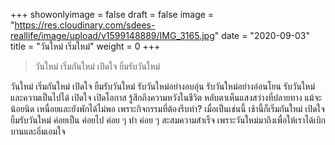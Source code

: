 +++
showonlyimage = false
draft = false
image = "https://res.cloudinary.com/sdees-reallife/image/upload/v1599148889/IMG_3165.jpg"
date = "2020-09-03"
title = "วันใหม่ เริ่มใหม่"
weight = 0
+++
> วันใหม่ เริ่มกันใหม่ เปิดใจ ยิ้มรับวันใหม่

วันใหม่ เริ่มกันใหม่ เปิดใจ ยิ้มรับวันใหม่ รับวันใหม่อย่างอบอุ่น รับวันใหม่อย่างอ่อนโยน รับวันใหม่และความเป็นไปได้ เปิดใจ เปิดโอกาส รู้สึกถึงความหวังในชีวิต หลับตาเห็นแสงสว่างที่ปลายทาง แม้จะน้อยนิด เหนื่อยและยังพักได้ไม่พอ เพราะกิจกรรมที่ต้องรีบทำ? เมื่อเป็นเช่นนี้ เช้านี้ก็เริ่มกันใหม่ เปิดใจ ยิ้มรับวันใหม่ ค่อยเป็น ค่อยไป ค่อย ๆ ทำ ค่อย ๆ สะสมความสำเร็จ เพราะวันใหม่มาถึงเพื่อให้เราได้เบิกบานและอิ่มเอมใจ
